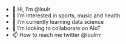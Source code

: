 - 👋 Hi, I’m @loulr
- 👀 I’m interested in sports, music and health
- 🌱 I’m currently learning data science
- 💞️ I’m looking to collaborate on AIoT
- 📫 How to reach me twitter @loulrrr 

<!---
loulr/loulr is a ✨ special ✨ repository because its `README.md` (this file) appears on your GitHub profile.
You can click the Preview link to take a look at your changes.
--->
